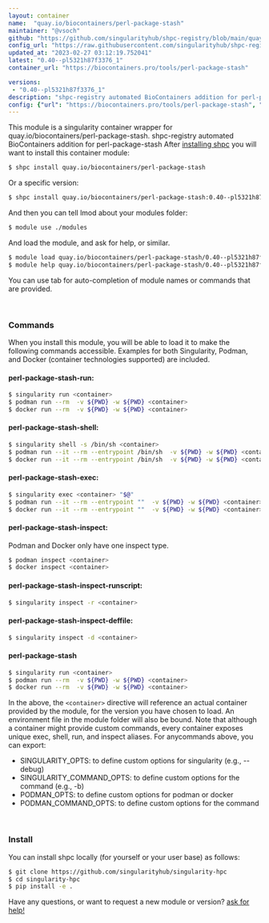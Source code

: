 ```yaml
---
layout: container
name:  "quay.io/biocontainers/perl-package-stash"
maintainer: "@vsoch"
github: "https://github.com/singularityhub/shpc-registry/blob/main/quay.io/biocontainers/perl-package-stash/container.yaml"
config_url: "https://raw.githubusercontent.com/singularityhub/shpc-registry/main/quay.io/biocontainers/perl-package-stash/container.yaml"
updated_at: "2023-02-27 03:12:19.752041"
latest: "0.40--pl5321h87f3376_1"
container_url: "https://biocontainers.pro/tools/perl-package-stash"

versions:
 - "0.40--pl5321h87f3376_1"
description: "shpc-registry automated BioContainers addition for perl-package-stash"
config: {"url": "https://biocontainers.pro/tools/perl-package-stash", "maintainer": "@vsoch", "description": "shpc-registry automated BioContainers addition for perl-package-stash", "latest": {"0.40--pl5321h87f3376_1": "sha256:715a1c23e7e69e52891a7854df4f527fa3ff81e2633d815fa125ebdbe64a9b58"}, "tags": {"0.40--pl5321h87f3376_1": "sha256:715a1c23e7e69e52891a7854df4f527fa3ff81e2633d815fa125ebdbe64a9b58"}, "docker": "quay.io/biocontainers/perl-package-stash"}
---
```


This module is a singularity container wrapper for quay.io/biocontainers/perl-package-stash.
shpc-registry automated BioContainers addition for perl-package-stash
After [installing shpc](#install) you will want to install this container module:


```bash
$ shpc install quay.io/biocontainers/perl-package-stash
```

Or a specific version:

```bash
$ shpc install quay.io/biocontainers/perl-package-stash:0.40--pl5321h87f3376_1
```

And then you can tell lmod about your modules folder:

```bash
$ module use ./modules
```

And load the module, and ask for help, or similar.

```bash
$ module load quay.io/biocontainers/perl-package-stash/0.40--pl5321h87f3376_1
$ module help quay.io/biocontainers/perl-package-stash/0.40--pl5321h87f3376_1
```

You can use tab for auto-completion of module names or commands that are provided.

<br>

### Commands

When you install this module, you will be able to load it to make the following commands accessible.
Examples for both Singularity, Podman, and Docker (container technologies supported) are included.

#### perl-package-stash-run:

```bash
$ singularity run <container>
$ podman run --rm  -v ${PWD} -w ${PWD} <container>
$ docker run --rm  -v ${PWD} -w ${PWD} <container>
```

#### perl-package-stash-shell:

```bash
$ singularity shell -s /bin/sh <container>
$ podman run --it --rm --entrypoint /bin/sh  -v ${PWD} -w ${PWD} <container>
$ docker run --it --rm --entrypoint /bin/sh  -v ${PWD} -w ${PWD} <container>
```

#### perl-package-stash-exec:

```bash
$ singularity exec <container> "$@"
$ podman run --it --rm --entrypoint ""  -v ${PWD} -w ${PWD} <container> "$@"
$ docker run --it --rm --entrypoint ""  -v ${PWD} -w ${PWD} <container> "$@"
```

#### perl-package-stash-inspect:

Podman and Docker only have one inspect type.

```bash
$ podman inspect <container>
$ docker inspect <container>
```

#### perl-package-stash-inspect-runscript:

```bash
$ singularity inspect -r <container>
```

#### perl-package-stash-inspect-deffile:

```bash
$ singularity inspect -d <container>
```



#### perl-package-stash

```bash
$ singularity run <container>
$ podman run --rm  -v ${PWD} -w ${PWD} <container>
$ docker run --rm  -v ${PWD} -w ${PWD} <container>
```


In the above, the `<container>` directive will reference an actual container provided
by the module, for the version you have chosen to load. An environment file in the
module folder will also be bound. Note that although a container
might provide custom commands, every container exposes unique exec, shell, run, and
inspect aliases. For anycommands above, you can export:

 - SINGULARITY_OPTS: to define custom options for singularity (e.g., --debug)
 - SINGULARITY_COMMAND_OPTS: to define custom options for the command (e.g., -b)
 - PODMAN_OPTS: to define custom options for podman or docker
 - PODMAN_COMMAND_OPTS: to define custom options for the command

<br>

### Install

You can install shpc locally (for yourself or your user base) as follows:

```bash
$ git clone https://github.com/singularityhub/singularity-hpc
$ cd singularity-hpc
$ pip install -e .
```

Have any questions, or want to request a new module or version? [ask for help!](https://github.com/singularityhub/singularity-hpc/issues)
